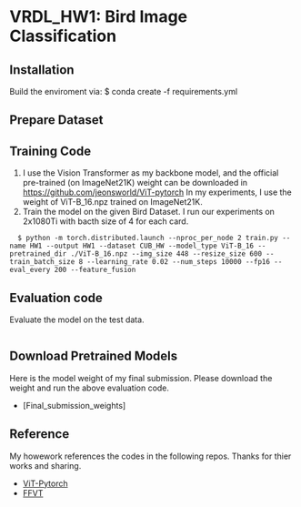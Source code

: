# VRDL_HW1: Bird Image Classification

## Installation
Build the enviroment via:
$ conda create -f requirements.yml

## Prepare Dataset


## Training Code
1. I use the Vision Transformer as my backbone model, and the official pre-trained (on ImageNet21K) weight can be downloaded in https://github.com/jeonsworld/ViT-pytorch In my experiments, I use the weight of ViT-B_16.npz trained on ImageNet21K.
2. Train the model on the given Bird Dataset. I run our experiments on 2x1080Ti with bacth size of 4 for each card.
```
  $ python -m torch.distributed.launch --nproc_per_node 2 train.py --name HW1 --output HW1 --dataset CUB_HW --model_type ViT-B_16 --pretrained_dir ./ViT-B_16.npz --img_size 448 --resize_size 600 --train_batch_size 8 --learning_rate 0.02 --num_steps 10000 --fp16 --eval_every 200 --feature_fusion
```

## Evaluation code
Evaluate the model on the test data.
```
```

## Download Pretrained Models
Here is the model weight of my final submission. Please download the weight and run the above evaluation code.
+ [Final_submission_weights]
## Reference
My howework references the codes in the following repos. Thanks for thier works and sharing.
+ [ViT-Pytorch](https://github.com/jeonsworld/ViT-pytorch)
+ [FFVT](https://github.com/Markin-Wang/FFVT#prerequisites)

